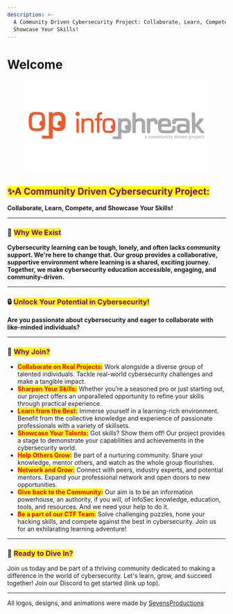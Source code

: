 ```yaml
---
description: >-
  A Community Driven Cybersecurity Project: Collaborate, Learn, Compete, and
  Showcase Your Skills!
---
```


# Welcome

<figure><img src="src/infophreak-010.png" alt=""><figcaption></figcaption></figure>

## <mark style="color:purple;">✨A Community Driven Cybersecurity Project:</mark>

**Collaborate, Learn, Compete, and Showcase Your Skills!**

***

### 🫵  <mark style="color:purple;">Why We Exist</mark>

**Cybersecurity learning can be tough, lonely, and often lacks community support. We're here to change that. Our group provides a collaborative, supportive environment where learning is a shared, exciting journey. Together, we make cybersecurity education accessible, engaging, and community-driven.**

***

### 🔒  <mark style="color:purple;">**Unlock Your Potential in Cybersecurity!**</mark>

**Are you passionate about cybersecurity and eager to collaborate with like-minded individuals?**&#x20;

***

### 🌟  <mark style="color:purple;">**Why Join?**</mark>

* <mark style="color:red;">**Collaborate on Real Projects:**</mark> Work alongside a diverse group of talented individuals. Tackle real-world cybersecurity challenges and make a tangible impact.
* <mark style="color:red;">**Sharpen Your Skills:**</mark> Whether you’re a seasoned pro or just starting out, our project offers an unparalleled opportunity to refine your skills through practical experience.
* <mark style="color:red;">**Learn from the Best:**</mark> Immerse yourself in a learning-rich environment. Benefit from the collective knowledge and experience of passionate professionals with a variety of skillsets.
* <mark style="color:red;">**Showcase Your Talents:**</mark> Got skills? Show them off! Our project provides a stage to demonstrate your capabilities and achievements in the cybersecurity world.
* <mark style="color:red;">**Help Others Grow:**</mark> Be part of a nurturing community. Share your knowledge, mentor others, and watch as the whole group flourishes.
* <mark style="color:red;">**Network and Grow:**</mark> Connect with peers, industry experts, and potential mentors. Expand your professional network and open doors to new opportunities.
* <mark style="color:red;">**Give back to the Community:**</mark> Our aim is to be an information powerhouse, an authority, if you will,  of InfoSec knowledge, education, tools, and resources. And we need your help to do it.&#x20;
* <mark style="color:red;">**Be a part of our CTF Team:**</mark> Solve challenging puzzles, hone your hacking skills, and compete against the best in cybersecurity. Join us for an exhilarating learning adventure!&#x20;

***

### 🚀  <mark style="color:purple;">**Ready to Dive In?**</mark>

Join us today and be part of a thriving community dedicated to making a difference in the world of cybersecurity. Let's learn, grow, and succeed together! Join our Discord to get started (link up top).

***

All logos, designs, and animations were made by [SevensProductions](https://sevensproductions.com/)
